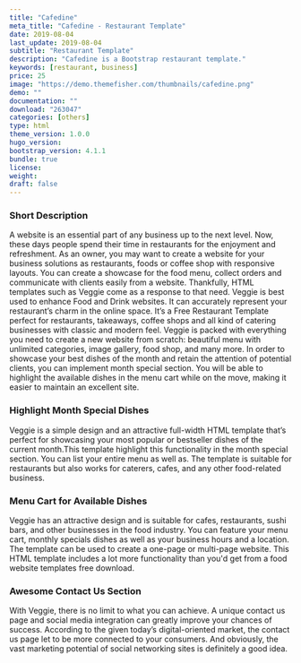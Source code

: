 ```yaml
---
title: "Cafedine"
meta_title: "Cafedine - Restaurant Template"
date: 2019-08-04
last_update: 2019-08-04
subtitle: "Restaurant Template"
description: "Cafedine is a Bootstrap restaurant template."
keywords: [restaurant, business]
price: 25
image: "https://demo.themefisher.com/thumbnails/cafedine.png"
demo: ""
documentation: ""
download: "263047"
categories: [others]
type: html
theme_version: 1.0.0
hugo_version: 
bootstrap_version: 4.1.1
bundle: true
license: 
weight:
draft: false
---
```


### Short Description

A website is an essential part of any business up to the next level. Now, these days people spend their time in restaurants for the enjoyment and refreshment. As an owner, you may want to create a website for your business solutions as restaurants, foods or coffee shop with responsive layouts. You can create a showcase for the food menu, collect orders and communicate with clients easily from a website. Thankfully, HTML templates such as Veggie come as a response to that need. Veggie is best used to enhance Food and Drink websites. It can accurately represent your restaurant’s charm in the online space. It’s a Free Restaurant Template perfect for restaurants, takeaways, coffee shops and all kind of catering businesses with classic and modern feel. Veggie is packed with everything you need to create a new website from scratch: beautiful menu with unlimited categories, image gallery, food shop, and many more. In order to showcase your best dishes of the month and retain the attention of potential clients, you can implement month special section. You will be able to highlight the available dishes in the menu cart while on the move, making it easier to maintain an excellent site.

### Highlight Month Special Dishes

Veggie is a simple design and an attractive full-width HTML template that’s perfect for showcasing your most popular or bestseller dishes of the current month.This template highlight this functionality in the month special section. You can list your entire menu as well as. The template is suitable for restaurants but also works for caterers, cafes, and any other food-related business.

### Menu Cart for Available Dishes

Veggie has an attractive design and is suitable for cafes, restaurants, sushi bars, and other businesses in the food industry. You can feature your menu cart, monthly specials dishes as well as your business hours and a location. The template can be used to create a one-page or multi-page website. This HTML template includes a lot more functionality than you'd get from a food website templates free download.

### Awesome Contact Us Section

With Veggie, there is no limit to what you can achieve. A unique contact us page and social media integration can greatly improve your chances of success. According to the given today’s digital-oriented market, the contact us page let to be more connected to your consumers. And obviously, the vast marketing potential of social networking sites is definitely a good idea.
